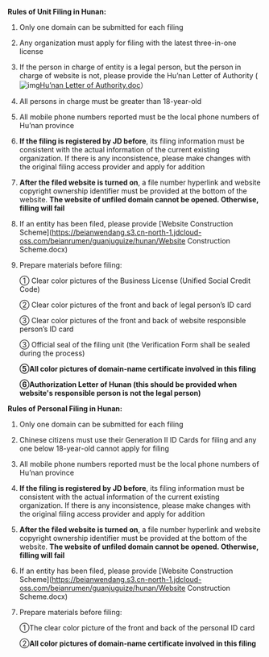 **Rules of Unit Filing in Hunan:**

1. Only one domain can be submitted for each filing  

2. Any organization must apply for filing with the latest three-in-one license

3. If the person in charge of entity is a legal person, but the person in charge of website is not, please provide the Hu’nan Letter of Authority (![img](http://cms.jcloud.com/ueditor/dialogs/attachment/fileTypeImages/icon_doc.gif)[Hu’nan Letter of Authority.doc](https://img1.jcloudcs.com/cms/03b45fc0-c674-4f20-9837-b3c61f806c1320180503110328.doc)）

4. All persons in charge must be greater than 18-year-old

5. All mobile phone numbers reported must be the local phone numbers of Hu’nan province

6. **If the filing is registered by JD before**, its filing information must be consistent with the actual information of the current existing organization. If there is any inconsistence, please make changes with the original filing access provider and apply for addition

7. **After the filed website is turned on**, a file number hyperlink and website copyright ownership identifier must be provided at the bottom of the website. **The website of unfiled domain cannot be opened. Otherwise, filling will fail**

8. If an entity has been filed, please provide [Website Construction Scheme](https://beianwendang.s3.cn-north-1.jdcloud-oss.com/beianrumen/guanjuguize/hunan/Website Construction Scheme.docx)

9. Prepare materials before filing:

   ① Clear color pictures of the Business License (Unified Social Credit Code)

   ② Clear color pictures of the front and back of legal person’s ID card

   ③ Clear color pictures of the front and back of website responsible person’s ID card

   ③ Official seal of the filing unit (the Verification Form shall be sealed during the process)

   **⑤All color pictures of domain-name certificate involved in this filing**

   **⑥Authorization Letter of Hunan (this should be provided when website's responsible person is not the legal person)**

   

**Rules of Personal Filing in Hunan:**

1. Only one domain can be submitted for each filing  

2. Chinese citizens must use their Generation II ID Cards for filing and any one below 18-year-old cannot apply for filing

3. All mobile phone numbers reported must be the local phone numbers of Hu’nan province

4. **If the filing is registered by JD before**, its filing information must be consistent with the actual information of the current existing organization. If there is any inconsistence, please make changes with the original filing access provider and apply for addition

5. **After the filed website is turned on**, a file number hyperlink and website copyright ownership identifier must be provided at the bottom of the website. **The website of unfiled domain cannot be opened. Otherwise, filling will fail**

6. If an entity has been filed, please provide [Website Construction Scheme](https://beianwendang.s3.cn-north-1.jdcloud-oss.com/beianrumen/guanjuguize/hunan/Website Construction Scheme.docx)

7. Prepare materials before filing:

   ①The clear color picture of the front and back of the personal ID card

   ②**All color pictures of domain-name certificate involved in this filing**